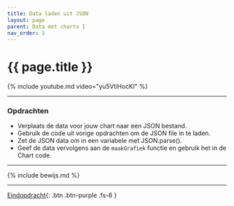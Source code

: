 ```yaml
---
title: Data laden uit JSON
layout: page
parent: Data met charts I
nav_order: 3
---
```


# {{ page.title }}

{% include youtube.md video="yu5VtiHocKI" %}

---

### Opdrachten
- Verplaats de data voor jouw chart naar een JSON bestand.
- Gebruik de code uit vorige opdrachten om de JSON file in te laden.
- Zet de JSON data om in een variabele met JSON.parse().
- Geef de data vervolgens aan de `maakGrafiek` functie en gebruik het in de Chart code.

---

{% include bewijs.md %}

---

[Eindopdracht](4-opdracht){: .btn .btn-purple .fs-6 }
